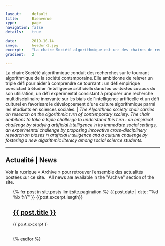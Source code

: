 ```yaml
---

layout:     default
title:      Bienvenue
type:       page
navigation: false
details:    true

date:       2019-10-14
image:      header-1.jpg
excerpt:    "La chaire Société algorithmique est une des chaires de recherche de l'institut <b>MIAI</b> (Multidisciplinary Institute in Artificial Intelligence) de l'Université Grenoble Alpes. | The Algorithmic society chair is one of the research chairs of the University Grenoble Alpes MIAI ((Multidisciplinary Institute in Artificial Intelligence)"
gradient:   2

---
```


La chaire Société algorithmique conduit des recherches sur le tournant algorithmique de la société contemporaine. Elle ambitionne de relever un triple défi pour aider à comprendre ce tournant : un défi empirique consistant à étudier l'intelligence artificielle dans les contextes sociaux de son utilisation, un défi expérimental consistant à proposer une recherche multidisciplinaire innovante sur les biais de l'intelligence artificelle et un défi culturel en favorisant le développement d'une culture algorithmique parmi les étudiants en sciences sociales. | <i>The Algorithmic society chair carries on research on the algorithmic turn of contemporary society. The chair ambitions to take a triple challenge to understand this turn : an empirical challenge by studying artificial intelligence in its immediate social settings, an experimental challenge by proposing innovative cross-disciplinary research on biases in artificial intelligence and a cultural challenge by fostering a new algorithmic literacy among social science students.</i>

<hr>

<h2>Actualité | News</h2>
<p>Voir la rubrique « Archive » pour retrouver l'ensemble des actualités postées sur ce site. | All news are available in the "Archive" section of the site.</p>

<ul class="post-list">
{% for post in site.posts limit:site.pagination %}
      <span class="post-meta">{{ post.date | date: "%d %b %Y" }}
        {{post.excerpt.length}}
      </span>
      <h2>
        <a class="post-link" href="{{ post.url | prepend: site.baseurl }}">
          {{ post.title }}
        </a>
      </h2>
      <p class="post-excerpt">
        {{ post.excerpt }}
      </p>
      <br>
{% endfor %}
</ul>
